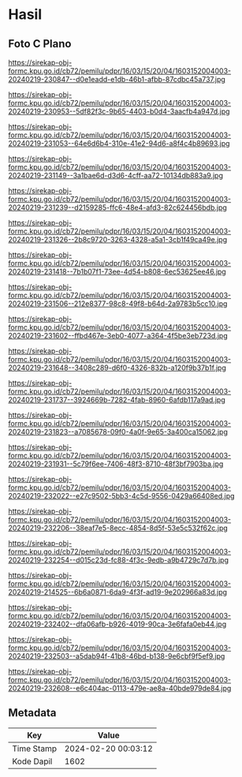 # Hasil

## Foto C Plano

https://sirekap-obj-formc.kpu.go.id/cb72/pemilu/pdpr/16/03/15/20/04/1603152004003-20240219-230847--d0e1eadd-e1db-46b1-afbb-87cdbc45a737.jpg

https://sirekap-obj-formc.kpu.go.id/cb72/pemilu/pdpr/16/03/15/20/04/1603152004003-20240219-230953--5df82f3c-9b65-4403-b0d4-3aacfb4a947d.jpg

https://sirekap-obj-formc.kpu.go.id/cb72/pemilu/pdpr/16/03/15/20/04/1603152004003-20240219-231053--64e6d6b4-310e-41e2-94d6-a8f4c4b89693.jpg

https://sirekap-obj-formc.kpu.go.id/cb72/pemilu/pdpr/16/03/15/20/04/1603152004003-20240219-231149--3a1bae6d-d3d6-4cff-aa72-10134db883a9.jpg

https://sirekap-obj-formc.kpu.go.id/cb72/pemilu/pdpr/16/03/15/20/04/1603152004003-20240219-231239--d2159285-ffc6-48e4-afd3-82c624456bdb.jpg

https://sirekap-obj-formc.kpu.go.id/cb72/pemilu/pdpr/16/03/15/20/04/1603152004003-20240219-231326--2b8c9720-3263-4328-a5a1-3cb1f49ca49e.jpg

https://sirekap-obj-formc.kpu.go.id/cb72/pemilu/pdpr/16/03/15/20/04/1603152004003-20240219-231418--7b1b07f1-73ee-4d54-b808-6ec53625ee46.jpg

https://sirekap-obj-formc.kpu.go.id/cb72/pemilu/pdpr/16/03/15/20/04/1603152004003-20240219-231506--212e8377-98c8-49f8-b64d-2a9783b5cc10.jpg

https://sirekap-obj-formc.kpu.go.id/cb72/pemilu/pdpr/16/03/15/20/04/1603152004003-20240219-231602--ffbd467e-3eb0-4077-a364-4f5be3eb723d.jpg

https://sirekap-obj-formc.kpu.go.id/cb72/pemilu/pdpr/16/03/15/20/04/1603152004003-20240219-231648--3408c289-d6f0-4326-832b-a120f9b37b1f.jpg

https://sirekap-obj-formc.kpu.go.id/cb72/pemilu/pdpr/16/03/15/20/04/1603152004003-20240219-231737--3924669b-7282-4fab-8960-6afdb117a9ad.jpg

https://sirekap-obj-formc.kpu.go.id/cb72/pemilu/pdpr/16/03/15/20/04/1603152004003-20240219-231823--a7085678-09f0-4a0f-9e65-3a400ca15062.jpg

https://sirekap-obj-formc.kpu.go.id/cb72/pemilu/pdpr/16/03/15/20/04/1603152004003-20240219-231931--5c79f6ee-7406-48f3-8710-48f3bf7903ba.jpg

https://sirekap-obj-formc.kpu.go.id/cb72/pemilu/pdpr/16/03/15/20/04/1603152004003-20240219-232022--e27c9502-5bb3-4c5d-9556-0429a66408ed.jpg

https://sirekap-obj-formc.kpu.go.id/cb72/pemilu/pdpr/16/03/15/20/04/1603152004003-20240219-232206--38eaf7e5-8ecc-4854-8d5f-53e5c532f62c.jpg

https://sirekap-obj-formc.kpu.go.id/cb72/pemilu/pdpr/16/03/15/20/04/1603152004003-20240219-232254--d015c23d-fc88-4f3c-9edb-a9b4729c7d7b.jpg

https://sirekap-obj-formc.kpu.go.id/cb72/pemilu/pdpr/16/03/15/20/04/1603152004003-20240219-214525--6b6a0871-6da9-4f3f-ad19-9e202966a83d.jpg

https://sirekap-obj-formc.kpu.go.id/cb72/pemilu/pdpr/16/03/15/20/04/1603152004003-20240219-232402--dfa06afb-b926-4019-90ca-3e6fafa0eb44.jpg

https://sirekap-obj-formc.kpu.go.id/cb72/pemilu/pdpr/16/03/15/20/04/1603152004003-20240219-232503--a5dab94f-41b8-46bd-b138-9e6cbf9f5ef9.jpg

https://sirekap-obj-formc.kpu.go.id/cb72/pemilu/pdpr/16/03/15/20/04/1603152004003-20240219-232608--e6c404ac-0113-479e-ae8a-40bde979de84.jpg


## Metadata

| Key        | Value               |
| ---------- | ------------------- |
| Time Stamp | 2024-02-20 00:03:12 |
| Kode Dapil | 1602                |



